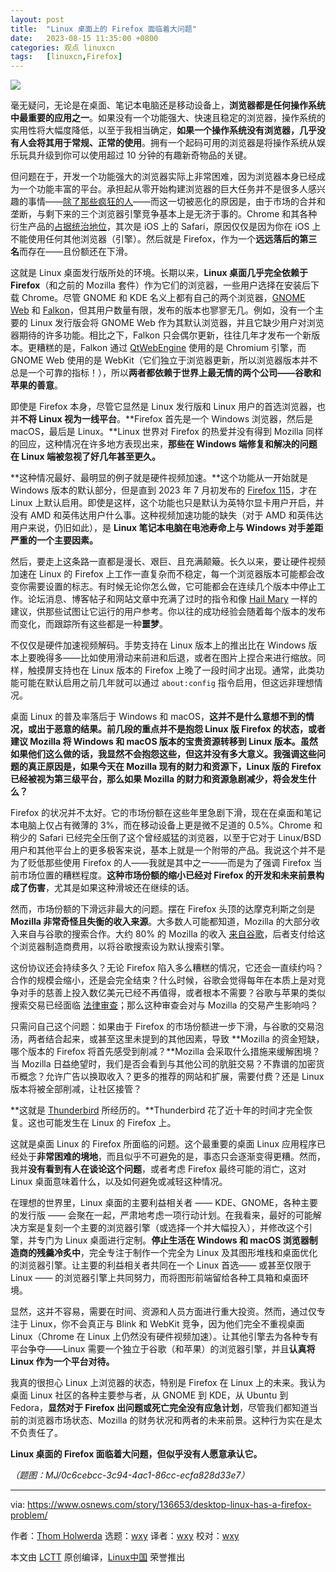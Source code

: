 ```yaml
---
layout: post
title:	"Linux 桌面上的 Firefox 面临着大问题"
date:	2023-08-15 11:35:00 +0800 
categories:	观点 linuxcn 
tags:	[linuxcn,Firefox]
---
```



![](/Asserts/Images//attachment/album/202308/15/113626l4oa08c0j4jj5z0b.jpg)


毫无疑问，无论是在桌面、笔记本电脑还是移动设备上，**浏览器都是任何操作系统中最重要的应用之一**。如果没有一个功能强大、快速且稳定的浏览器，操作系统的实用性将大幅度降低，以至于我相当确定，**如果一个操作系统没有浏览器，几乎没有人会将其用于常规、正常的使用**。拥有一个起码可用的浏览器是将操作系统从娱乐玩具升级到你可以使用超过 10 分钟的有趣新奇物品的关键。


但问题在于，开发一个功能强大的浏览器实际上非常困难，因为浏览器本身已经成为一个功能丰富的平台。承担起从零开始构建浏览器的巨大任务并不是很多人感兴趣的事情——[除了那些疯狂的人](https://www.ladybird.dev/)——而这一切被恶化的原因是，由于市场的合并和垄断，与剩下来的三个浏览器引擎竞争基本上是无济于事的。Chrome 和其各种衍生产品的[占据统治地位](https://gs.statcounter.com/browser-market-share)，其次是 iOS 上的 Safari，原因仅仅是因为你在 iOS 上不能使用任何其他浏览器（引擎）。然后就是 Firefox，作为一个**远远落后的第三名**而存在——且份额还在下滑。


这就是 Linux 桌面发行版所处的环境。长期以来，**Linux 桌面几乎完全依赖于 Firefox**（和之前的 Mozilla 套件）作为它们的浏览器，一些用户选择在安装后下载 Chrome。尽管 GNOME 和 KDE 名义上都有自己的两个浏览器，[GNOME Web](https://wiki.gnome.org/Apps/Web) 和 [Falkon](https://www.falkon.org/)，但其用户数量有限，发布的版本也寥寥无几。例如，没有一个主要的 Linux 发行版会将 GNOME Web 作为其默认浏览器，并且它缺少用户对浏览器期待的许多功能。相比之下，Falkon 只会偶尔更新，往往几年才发布一个新版本。更糟糕的是，Falkon 通过 [QtWebEngine](https://wiki.qt.io/QtWebEngine) 使用的是 Chromium 引擎，而 GNOME Web 使用的是 WebKit（它们独立于浏览器更新，所以浏览器版本并不总是一个可靠的指标！），所以**两者都依赖于世界上最无情的两个公司——谷歌和苹果的善意**。


即使是 Firefox 本身，尽管它显然是 Linux 发行版和 Linux 用户的首选浏览器，也并**不将 Linux 视为一线平台**。**Firefox 首先是一个 Windows 浏览器，然后是 macOS，最后是 Linux。**Linux 世界对 Firefox 的热爱并没有得到 Mozilla 同样的回应，这种情况在许多地方表现出来，**那些在 Windows 端修复和解决的问题在 Linux 端被忽视了好几年甚至更久。**


**这种情况最好、最明显的例子就是硬件视频加速。**这个功能从一开始就是 Windows 版本的默认部分，但是直到 2023 年 7 月初发布的 [Firefox 115](https://www.omgubuntu.co.uk/2023/07/firefox-115-intel-gpu-video-decoding-on-linux)，才在 Linux 上默认启用。即使是这样，这个功能也只是默认为英特尔显卡用户开启，并没有 AMD 和英伟达用户什么事。这种视频加速功能的缺失（对于 AMD 和英伟达用户来说，仍旧如此），是 **Linux 笔记本电脑在电池寿命上与 Windows 对手差距严重的一个主要因素。**


然后，要走上这条路一直都是漫长、艰巨、且充满颠簸。长久以来，要让硬件视频加速在 Linux 的 Firefox 上工作一直复杂而不稳定，每一个浏览器版本可能都会改变你需要设置的标志。有时候无论你怎么做，它可能都会在连续几个版本中停止工作。论坛消息、博客帖子和网站文章中充满了过时的指令和像 [Hail Mary](https://en.wikipedia.org/wiki/Hail_Mary) 一样的建议，供那些试图让它运行的用户参考。你以往的成功经验会随着每个版本的发布而变化，而跟踪所有这些都是一种**噩梦**。


不仅仅是硬件加速视频解码。手势支持在 Linux 版本上的推出比在 Windows 版本上要晚得多——比如使用滑动来前进和后退，或者在图片上捏合来进行缩放。同样，触摸屏支持也在 Linux 版本的 Firefox 上晚了一段时间才出现。通常，此类功能可能在默认启用之前几年就可以通过 `about:config` 指令启用，但这远非理想情况。


桌面 Linux 的普及率落后于 Windows 和 macOS，**这并不是什么意想不到的情况，或出于恶意的结果。**前几段的重点并不是抱怨 Linux 版 Firefox 的状态，或者建议 Mozilla 将 Windows 和 macOS 版本的宝贵资源转移到 Linux 版本。虽然如果他们这么做的话，我显然不会抱怨这些，但这并没有多大意义。我强调这些问题的真正原因是，如果今天在 Mozilla 现有的财力和资源下，Linux 版的 Firefox 已经被视为第三级平台，那么**如果 Mozilla 的财力和资源急剧减少，将会发生什么？**


Firefox 的状况并不太好。它的市场份额在这些年里急剧下滑，现在在桌面和笔记本电脑上仅占有微薄的 3%，而在移动设备上更是微不足道的 0.5%。Chrome 和稍少的 Safari 已经完全压倒了这个曾经威猛的浏览器，以至于它对于 Linux/BSD 用户和其他平台上的更多极客来说，基本上就是一个附带的产品。我说这个并不是为了贬低那些使用 Firefox 的人——我就是其中之一——而是为了强调 Firefox 当前市场位置的糟糕程度。**这种市场份额的缩小已经对 Firefox 的开发和未来前景构成了伤害**，尤其是如果这种滑坡还在继续的话。


然而，市场份额的下滑远非最大的问题。摆在 Firefox 头顶的达摩克利斯之剑是 **Mozilla 非常奇怪且失衡的收入来源**。大多数人可能都知道，Mozilla 的大部分收入来自与谷歌的搜索合作。大约 80% 的 Mozilla 的收入 [来自谷歌](https://www.bloomberg.com/news/newsletters/2023-05-05/why-google-keeps-paying-mozilla-s-firefox-even-as-chrome-dominates)，后者支付给这个浏览器制造商费用，以将谷歌搜索设为默认搜索引擎。


这份协议还会持续多久？无论 Firefox 陷入多么糟糕的情况，它还会一直续约吗？合作的规模会缩小，还是会完全结束？什么时候，谷歌会觉得每年在本质上是对竞争对手的慈善上投入数亿美元已经不再值得，或者根本不需要？谷歌与苹果的类似搜索交易已经面临 [法律审查](https://www.businessinsider.com/google-apple-search-deal-doj-antitrust-suit-2020-10?op=1&r=US&IR=T)；那么这种审查会对与 Mozilla 的交易产生影响吗？


只需问自己这个问题：如果由于 Firefox 的市场份额进一步下滑，与谷歌的交易泡汤，两者结合起来，或甚至这里未提到的其他因素，导致 **Mozilla 的资金短缺，哪个版本的 Firefox 将首先感受到削减？**Mozilla 会采取什么措施来缓解困境？当 Mozilla 日益绝望时，我们是否会看到与其他公司的肮脏交易？不靠谱的加密货币概念？允许广告以换取收入？更多的推荐的网站和扩展，需要付费？还是 Linux 版本将被全部削减，让社区接管？


**这就是 [Thunderbird](https://www.osnews.com/story/26159/mozilla-to-cease-development-on-thunderbird/) 所经历的。**Thunderbird 花了近十年的时间才完全恢复。这也可能发生在 Linux 的 Firefox 上。


这就是桌面 Linux 的 Firefox 所面临的问题。这个最重要的桌面 Linux 应用程序已经处于**非常困难的境地**，而且似乎不可避免的是，事态只会逐渐变得更糟。然而，我并**没有看到有人在谈论这个问题**，或者考虑 Firefox 最终可能的消亡，这对 Linux 桌面意味着什么，以及如何避免或减轻这种情况。


在理想的世界里，Linux 桌面的主要利益相关者 —— KDE、GNOME，各种主要的发行版 —— 会聚在一起，严肃地考虑一项行动计划。在我看来，最好的可能解决方案是复刻一个主要的浏览器引擎（或选择一个并大幅投入），并修改这个引擎，并专门为 Linux 桌面进行定制。**停止生活在 Windows 和 macOS 浏览器制造商的残羹冷炙中**，完全专注于制作一个完全为 Linux 及其图形堆栈和桌面优化的浏览器引擎。让主要的利益相关者共同在一个 Linux 首选—— 或甚至仅限于 Linux —— 的浏览器引擎上共同努力，而将图形前端留给各种工具箱和桌面环境。


显然，这并不容易，需要在时间、资源和人员方面进行重大投资。然而，通过仅专注于 Linux，你不会真正与 Blink 和 WebKit 竞争，因为他们完全不重视桌面 Linux（Chrome 在 Linux 上仍然没有硬件视频加速）。让其他引擎去为各种专有平台争夺——Linux 需要一个独立于谷歌（和苹果）的浏览器引擎，并且**认真将 Linux 作为一个平台对待。**


我真的很担心 Linux 上浏览器的状态，特别是 Firefox 在 Linux 上的未来。我认为桌面 Linux 社区的各种主要参与者，从 GNOME 到 KDE，从 Ubuntu 到 Fedora，**显然对于 Firefox 出问题或死亡完全没有应急计划**，尽管我们都知道当前的浏览器市场状态、Mozilla 的财务状况和两者的未来前景。这种行为实在是太不负责任了。


**Linux 桌面的 Firefox 面临着大问题，但似乎没有人愿意承认它。**


*（题图：MJ/0c6cebcc-3c94-4ac1-86cc-ecfa828d33e7）*




---


via: <https://www.osnews.com/story/136653/desktop-linux-has-a-firefox-problem/> 


作者：[Thom Holwerda](https://www.osnews.com/story/author/thom-holwerda/) 选题：[wxy](https://github.com/wxy) 译者：[wxy](https://github.com/wxy) 校对：[wxy](https://github.com/wxy)


本文由 [LCTT](https://github.com/LCTT/TranslateProject) 原创编译，[Linux中国](/article-16092-1.html) 荣誉推出
